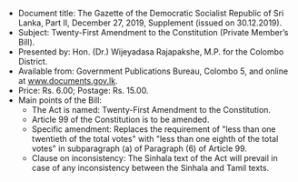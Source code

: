 - Document title: The Gazette of the Democratic Socialist Republic of Sri Lanka, Part II, December 27, 2019, Supplement (issued on 30.12.2019).
- Subject: Twenty-First Amendment to the Constitution (Private Member’s Bill).
- Presented by: Hon. (Dr.) Wijeyadasa Rajapakshe, M.P. for the Colombo District.
- Available from: Government Publications Bureau, Colombo 5, and online at www.documents.gov.lk.
- Price: Rs. 6.00; Postage: Rs. 15.00.
- Main points of the Bill:
  - The Act is named: Twenty-First Amendment to the Constitution.
  - Article 99 of the Constitution is to be amended.
  - Specific amendment: Replaces the requirement of "less than one twentieth of the total votes" with "less than one eighth of the total votes" in subparagraph (a) of Paragraph (6) of Article 99.
  - Clause on inconsistency: The Sinhala text of the Act will prevail in case of any inconsistency between the Sinhala and Tamil texts.